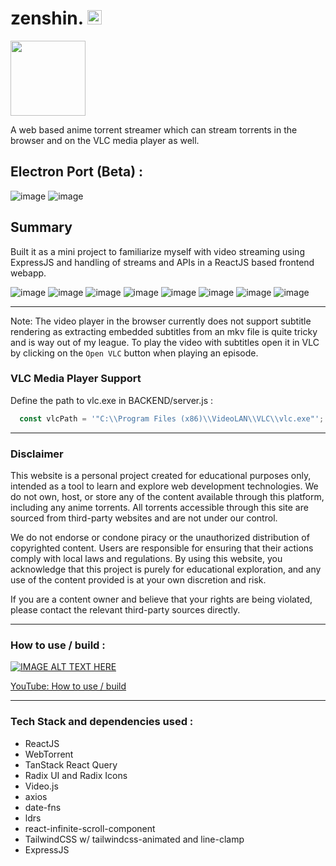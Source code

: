 # zenshin. <img src="https://github.com/user-attachments/assets/87dd28e0-8c0a-43ce-a953-f58c604ccf62" width="23">

<img src="https://github.com/user-attachments/assets/af797fd4-e7ca-428f-82fc-c50d13b9407c" width="120">



A web based anime torrent streamer which can stream torrents in the browser and on the VLC media player as well.

## Electron Port (Beta) :
![image](https://github.com/user-attachments/assets/ed4e9255-69d7-4652-a488-7d5a3cfbb759)
![image](https://github.com/user-attachments/assets/5538c7ac-68bc-4ce1-9ddf-4f6018a39cac)

## Summary
Built it as a mini project to familiarize myself with video streaming using ExpressJS and handling of streams and APIs in a ReactJS based frontend webapp.

![image](https://github.com/user-attachments/assets/5d93d3a7-533c-4615-a25d-34e7af901108)
![image](https://github.com/user-attachments/assets/8ccb3ec0-c162-4017-95e4-b90d33000eb7)
![image](https://github.com/user-attachments/assets/0936fbc4-fe18-42ca-a000-a3de70741bd3)
![image](https://github.com/user-attachments/assets/d2b00ee5-4242-4c9b-9492-64829ed655fe)
![image](https://github.com/user-attachments/assets/bec74950-27c7-4b1a-ac7c-974e6d699739)
![image](https://github.com/user-attachments/assets/e9baf709-dc2a-4b90-95b2-ff4dcfdd986d)
![image](https://github.com/user-attachments/assets/1341c03b-0674-4d70-be95-e4d1bff3119e)
![image](https://github.com/user-attachments/assets/ab95917b-11f5-4f02-a73f-43cfa2afc40f)

---

Note: The video player in the browser currently does not support subtitle rendering as extracting embedded subtitles from an mkv file is quite tricky and is way out of my league. To play the video with subtitles open it in VLC by clicking on the `Open VLC` button when playing an episode.

### VLC Media Player Support
Define the path to vlc.exe in BACKEND/server.js : 

```js
  const vlcPath = '"C:\\Program Files (x86)\\VideoLAN\\VLC\\vlc.exe"'; // Adjust this path as needed
```

---

### Disclaimer

This website is a personal project created for educational purposes only, intended as a tool to learn and explore web development technologies. We do not own, host, or store any of the content available through this platform, including any anime torrents. All torrents accessible through this site are sourced from third-party websites and are not under our control.

We do not endorse or condone piracy or the unauthorized distribution of copyrighted content. Users are responsible for ensuring that their actions comply with local laws and regulations. By using this website, you acknowledge that this project is purely for educational exploration, and any use of the content provided is at your own discretion and risk.

If you are a content owner and believe that your rights are being violated, please contact the relevant third-party sources directly.

---

### How to use / build : 

[![IMAGE ALT TEXT HERE](https://img.youtube.com/vi/DiVczJ92sAU/0.jpg)](https://www.youtube.com/watch?v=DiVczJ92sAU)

[YouTube: How to use / build](https://youtu.be/DiVczJ92sAU?si=NvqnDvXE_LW7EHW8)

---

### Tech Stack and dependencies used :
- ReactJS
- WebTorrent
- TanStack React Query
- Radix UI and Radix Icons
- Video.js
- axios
- date-fns
- ldrs
- react-infinite-scroll-component
- TailwindCSS w/ tailwindcss-animated and line-clamp
- ExpressJS

